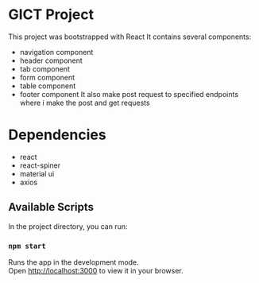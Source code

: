 # GICT Project

This project was bootstrapped with React
It contains several components:
- navigation component
- header component
- tab component
- form component
- table component
- footer component
It also make post request to specified endpoints where i make the post and get requests

# Dependencies
- react
- react-spiner
- material ui
- axios

## Available Scripts

In the project directory, you can run:

### `npm start`

Runs the app in the development mode.\
Open [http://localhost:3000](http://localhost:3000) to view it in your browser.
